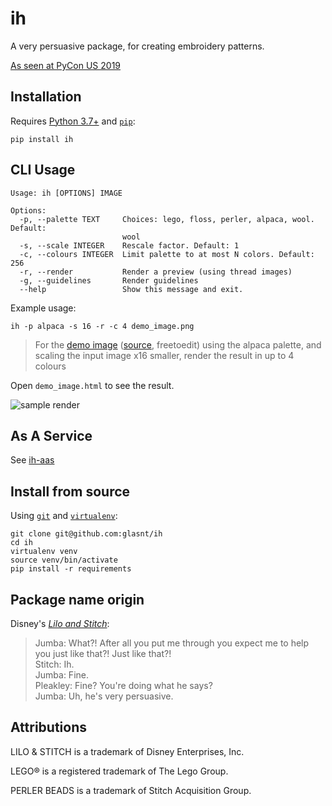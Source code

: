 # ih

A very persuasive package, for creating embroidery patterns. 

[As seen at PyCon US 2019](https://us.pycon.org/2019/schedule/presentation/229/)

## Installation

Requires [Python 3.7+](https://www.python.org/downloads/) and [`pip`](https://pip.pypa.io/en/stable/installing/):

```
pip install ih
```

## CLI Usage

```
Usage: ih [OPTIONS] IMAGE

Options:
  -p, --palette TEXT     Choices: lego, floss, perler, alpaca, wool. Default:
                         wool
  -s, --scale INTEGER    Rescale factor. Default: 1
  -c, --colours INTEGER  Limit palette to at most N colors. Default: 256
  -r, --render           Render a preview (using thread images)
  -g, --guidelines       Render guidelines
  --help                 Show this message and exit.
```

Example usage:  

```
ih -p alpaca -s 16 -r -c 4 demo_image.png
```

> For the [demo image](demo_image.png) ([source](https://picsart.com/i/sticker-pixel-pixelart-pixelated-pixels-llama-rainbow-bow-268615356021211), freetoedit) 
> using the alpaca palette, 
> and scaling the input image x16 smaller, 
> render the result in up to 4 colours

Open `demo_image.html` to see the result. 

![sample render](https://user-images.githubusercontent.com/813732/72396688-68d7f800-3735-11ea-8a86-198931db374b.jpg)


## As A Service

See [ih-aas](https://github.com/glasnt/ih-aas)

## Install from source

Using [`git`](https://git-scm.com/book/en/v2/Getting-Started-Installing-Git) and [`virtualenv`](https://virtualenv.pypa.io/en/latest/installation/):

```
git clone git@github.com:glasnt/ih
cd ih
virtualenv venv
source venv/bin/activate
pip install -r requirements
```

## Package name origin

Disney's [_Lilo and Stitch_](https://www.youtube.com/watch?v=ItYmxezZ7QA): 

> Jumba: What?! After all you put me through you expect me to help you just like that?! Just like that?!<br>
> Stitch: Ih.<br>
> Jumba: Fine.<br>
> Pleakley: Fine? You're doing what he says?<br>
> Jumba: Uh, he's very persuasive.



## Attributions

LILO & STITCH is a trademark of Disney Enterprises, Inc.

LEGO® is a registered trademark of The Lego Group. 

PERLER BEADS is a trademark of Stitch Acquisition Group. 



